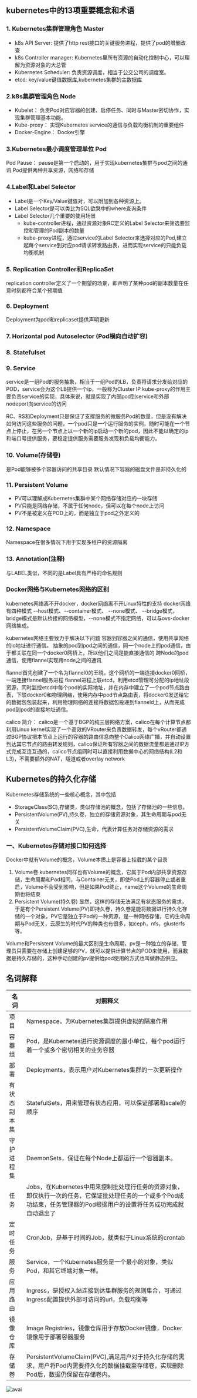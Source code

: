 ## kubernetes中的13项重要概念和术语

### 1. Kubernetes集群管理角色 Master
* k8s API Server: 提供了http rest接口的关键服务进程，提供了pod的增删改查
* k8s Controller manager: Kubernetes里所有资源的自动化控制中心，可以理解为资源对象的大总管
* Kubernetes Scheduler: 负责资源调度，相当于公交公司的调度室。
* etcd: key/value键值数据库,kubernetes集群的主数据库


### 2.k8s集群管理角色 Node
* Kubelet： 负责Pod对应容器的创建、启停任务、同时与Master密切协作，实现集群管理基本功能。
* Kube-proxy： 实现Kubernetes service的通信与负载均衡机制的重要组件
* Docker-Engine： Docker引擎

### 3.Kubernetes最小调度管理单位 Pod
Pod Pause： pause是第一个启动的，用于实现kubernetes集群与pod之间的通讯
Pod提供两种共享资源，网络和存储

### 4.Label和Label Selector
* Label是一个Key/Value键值对，可以附加到各种资源上。
* Label Selector是可以类比为SQL欲哭中的where查询条件
* Label Selector几个重要的使用场景
  * kube-controller进程，通过资源对象RC定义的Label Selector来筛选要监控和管理的Pod副本的数量
  * kube-proxy进程，通过service的Label Selector来选择对应的Pod,建立起每个service到对应pod请求转发路由表，进而实现service的只能负载均衡机制

### 5. Replication Controller和ReplicaSet
replication controller定义了一个期望的场景，即声明了某种pod的副本数量在任意时刻都符合某个预期值

### 6. Deployment
Deployment为pod和replicaset提供声明更新

### 7. Horizontal pod Autoselector (Pod横向自动扩容)

### 8. Statefulset


### 9. Service
service是一组Pod的服务抽象，相当于一组Pod的LB，负责将请求分发给对应的POD，service会为这个LB提供一个ip，一般称为Cluster IP
kube-proxy的作用主要负责service的实现，具体来说，就是实现了内部pod到service和外部nodeport向service的访问

RC、RS和Deployment只是保证了支撑服务的微服务Pod的数量，但是没有解决如何访问这些服务的问题，一个pod只是一个运行服务的实例，随时可能在一个节点上停止，在另一个节点上以一个新的ip启动一个新的pod，因此不能以确定的ip和端口号提供服务，要稳定提供服务需要服务发现和负载均衡能力。

### 10. Volume(存储卷)
是Pod能够被多个容器访问的共享目录
默认情况下容器的磁盘文件是非持久化的

### 11. Persistent Volume
* PV可以理解成Kubernetes集群中某个网络存储对应的一块存储
* PV只能是网络存储，不属于任何node，但可以在每个node上访问
* PV不是被定义在POD上的，而是独立于pod之外定义的

### 12. Namespace
Namespace在很多情况下用于实现多租户的资源隔离

### 13. Annotation(注释)
与LABEL类似，不同的是Label具有严格的命名规则

### Docker网络与Kubernetes网络的区别
kubernetes网络离不开docker，docker网络离不开Linux特性的支持
docker网络有四种模式 --host模式、--container模式、 --none模式、 --bridge模式，bridge模式是默认桥接的网络模型，--none模式不指定网络，可以与ovs-docker网络集成。

kubernetes网络主要致力于解决以下问题
容器到容器之间的通信，使用共享网络的lo地址进行通信。
抽象的pod到pod之间的通信，同一个node上的pod通信，由于都关联在同一个docker0网桥上，所以他们之间是能直接通信的
跨Node的pod通信，使用flannel实现跨node之间的通讯

flannel首先创建了一个名为flannel0的王晓，这个网桥的一端连接docker0网桥，一端连接flannel服务进程
flannel进程上联etcd，利用etcd管理可分配的ip地址段资源，同时监控etcd中每个pod的实际地址，并在内存中建立了一个pod节点路由表，下联docker0和物理网络，使用内存中pod节点路由表，将docker0发送给它的数据包包装起来，利用物理网络的连接将数据包投递到flanneld上，从而完成pod到pod的直接地址通信。

calico 简介：
calico是一个基于BGP的纯三层网络方案，calico在每个计算节点都利用Linux kernel实现了一个高效的VRouter来负责数据转发，每个vRouter都通过BGP协议把本节点上运行的容器的路由信息向整个Calico网络广播，并自动设置到达其它节点的路由转发规则，calico保证所有容器之间的数据流量都是通过IP方式完成互连互通的，calico节点组网时可以直接利用数据中心的网络结构(L2和L3)，不需要额外的NAT，隧道或者overlay network

## Kubernetes的持久化存储
Kubernetes存储系统的一些核心概念，其中包括
* StorageClass(SC),存储类，类似存储池的概念，包括了存储池的一些信息。
* PersistentVolume(PV),持久卷，独立的存储资源对象，其生命周期与pod无关
* PersistentVolumeClaim(PVC),生命，代表计算任务对存储资源的需求

### 一、Kubernetes存储对接口如何选择
Docker中就有Volume的概念，Volume本质上是容器上挂载的某个目录
1. Volume卷
kubernetes同样也有Volume的概念，它属于Pod内部共享资源存储，生命周期和Pod相同，与Container无关，即使Pod上的容器停止或者重启，Volume不会受到影响，但是如果Pod终止，name这个Volume的生命周期也将结束
2. Persistent Volume(持久卷)
显然，这样的存储无法满足有状态服务的需求，于是有个Persistent Volume(PV)即持久卷，持久卷是能将数据进行持久化存储的一个对象，PV它是独立于Pod的一种资源，是一种网络存储，它的生命周期与Pod无关，云原生的时代PV的种类也有很多，如ceph，nfs，glusterfs等。

 Volume和Persistent Volume的最大区别是生命周期，pv是一种独立的存储，管理员只需要在存储上创建足够的PV，就可以提供计算节点的POD来使用，而且数据是持久存储的，这种手动创建的pv提供给pod使用的方式也叫做静态供应。
 




## 名词解释

|名词|对照释义|
|---|---|
|项目|Namespace，为Kubernetes集群提供虚拟的隔离作用|
|容器组|Pod，是Kubernetes进行资源调度的最小单位，每个pod运行着一个或多个密切相关的业务容器|
|部署|Deployments，表示用户对Kubernetes集群的一次更新操作|
|有状态副本集|StatefulSets，用来管理有状态应用，可以保证部署和scale的顺序|
|守护进程集|DaemonSets，保证在每个Node上都运行一个容器副本。|
|任务|Jobs，在Kubernetes中用来控制批处理行任务的资源对象，即仅执行一次的任务，它保证批处理任务的一个或多个Pod成功结束，任务管理器的Pod根据用户的设置将任务成功完成就自动退出了|
|定时任务|CronJob，是基于时间的Job，就类似于Linux系统的crontab|
|服务|Service，一个Kubernetes服务是一个最小的对象，类似Pod，和其它终端对象一样。
|应用路由|Ingress，是授权入站连接到达集群服务的规则集合，可通过Ingress配置提供外部可访问的url，负载均衡等|
|镜像仓库|Image Registries，镜像仓库用于存放Docker镜像，Docker镜像用于部署容器服务|
|存储卷|PersistentVolumeClaim(PVC),满足用户对于持久化存储的需求，用户将Pod内需要持久化的数据挂载至存储卷，实现删除Pod后，数据仍保留在存储卷内。

![avai](https://img-blog.csdn.net/20180512172153693?watermark/2/text/aHR0cHM6Ly9ibG9nLmNzZG4ubmV0L2Nsb3VkdnRlY2g=/font/5a6L5L2T/fontsize/400/fill/I0JBQkFCMA==/dissolve/70)
